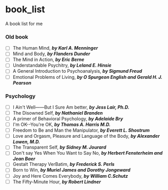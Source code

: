 # book_list
A book list for me

### Old book
- [ ] The Human Mind, ***by Karl A. Menninger***
- [ ] Mind and Body, ***by Flanders Dunder***
- [ ] The Mind in Action, ***by Eric Berne***
- [ ] Understandable Psychitry, ***by Leland E. Hinsie***
- [ ] A General Introduction to Psychoanalysis, ***by Sigmund Freud***
- [ ] Emotional Problems of Living, ***by O Spurgeon English and Gerald H. J. Pearson***

### Psychology
- [ ] I Ain't Well——But I Sure Am better, ***by Jess Lair, Ph.D.***
- [ ] The Disowned Self, ***by Nathaniel Branden***
- [ ] A primer of Behavioral Psychology, ***by Adelaide Bry***
- [ ] I'm OK--You're OK, ***by Thomas A. Harris M.D.***
- [ ] Freedom to Be and Man the Manipulator, ***by Everett L. Shostrum***
- [ ] Love and Orgasm, Pleasure and Language of the Body, ***by Alexander Lowen, M.D.***
- [ ] The Transparent Self, ***by Sidney M. Jourard***
- [ ] Don't say Yes When You Want to Say No, ***by Herbert Fensterheim and Jean Baer***
- [ ] Gestalt Therapy VerBatim, ***by Frederick S. Perls***
- [ ] Born to Win, ***by Muriel James and Dorothy Jongeward***
- [ ] Joy and Here Comes Everybody, ***by William C.Schutz***
- [ ] The Fifty-Minute Hour, ***by Robert Lindner***
